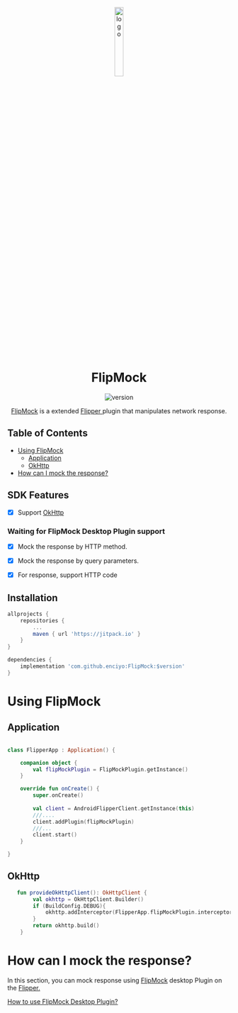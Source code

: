 <p align="center">
  <img src="https://fbflipper.com/img/icon.png" alt="logo" width="20%"/>
</p>
<h1 align="center">
  FlipMock
</h1>
<p align="center">
  <img src="https://jitpack.io/v/enciyo/FlipMock.svg" alt="version"/>
  </p>


<p align="center">
  <a href="">FlipMock</a> is a extended <a href="https://github.com/facebook/flipper"> Flipper </a> plugin that manipulates network response.
</p>



## Table of Contents

- [Using FlipMock](#using-flipmock)
  - [Application](#application)
  - [OkHttp](#okhttp)
- [How can I mock the response?](#how-can-i-mock-the-response)


## SDK Features

- [x] Support <a href="https://github.com/square/okhttp">OkHttp</a>
### Waiting for FlipMock Desktop Plugin support
- [x] Mock the response by HTTP method. 
- [x] Mock the response by query parameters. 
- [x] For response, support HTTP code



## Installation


```gradle
allprojects {
    repositories {
        ...
        maven { url 'https://jitpack.io' }
    }
}

dependencies {
    implementation 'com.github.enciyo:FlipMock:$version'
}
```

# Using FlipMock

## Application 


```kotlin

class FlipperApp : Application() {

    companion object {
        val flipMockPlugin = FlipMockPlugin.getInstance()
    }

    override fun onCreate() {
        super.onCreate()
        
        val client = AndroidFlipperClient.getInstance(this)
        ///....    
        client.addPlugin(flipMockPlugin)
        ///...
        client.start()
    }

}
```

## OkHttp
```kotlin
   fun provideOkHttpClient(): OkHttpClient {
        val okhttp = OkHttpClient.Builder()
        if (BuildConfig.DEBUG){
            okhttp.addInterceptor(FlipperApp.flipMockPlugin.interceptor)
        }
        return okhttp.build()
    }

```


# How can I mock the response?
In this section, you can mock response using   <a href="">FlipMock</a>  desktop Plugin on the  <a href="https://github.com/facebook/flipper"> Flipper.</a>

<a href="https://github.com/enciyo/FlipMockDesktop">How to use FlipMock Desktop Plugin?</a>


